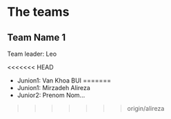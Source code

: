 # The teams 

## Team Name 1
Team leader: Leo

<<<<<<< HEAD
* Junion1: Van Khoa BUI
=======
* Junion1: Mirzadeh Alireza
* Junior2: Prenom Nom...
>>>>>>> origin/alireza
